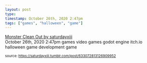 ```yaml
---
layout: post
type: 
timestamp: October 26th, 2020 2:47pm
tags: ["games", "halloween", "game"]
---
```

<a href=" https://href.li/?https://saturdayxiii.itch.io/monster-clean-out">
    Monster Clean Out by saturdayxiii</a>
  <div id="footer">
      <span id="timestamp"> October 26th, 2020 2:47pm </span>
        <span class="tag">games</span>
  <span class="tag">video games</span>
  <span class="tag">godot engine</span>
  <span class="tag">itch.io</span>
  <span class="tag">halloween</span>
  <span class="tag">game development</span>
  <span class="tag">game</span>
  
  </body>
        </html>
        
<small>source: https://saturdayxiii.tumblr.com/post/633072813126909952</small>